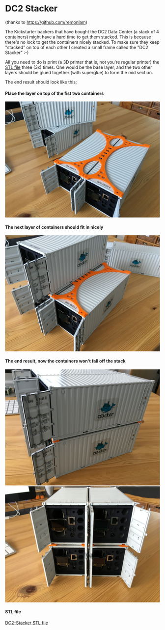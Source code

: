 
# DC2 Stacker

(thanks to https://github.com/remonlam)

The Kickstarter backers that have bought the DC2 Data Center (a stack of 4 containers) might have a hard time to get them stacked.
This is because there's no lock to get the containers nicely stacked. To make sure they keep "stacked" on top of each other I created a small frame called the "DC2 Stacker" :-)

All you need to do is print (a 3D printer that is, not you're regular printer) the [STL file](./sources/dc2_stacker.stl) three (3x) times. One would be the base layer, and the two other layers should be glued together (with superglue) to form the mid section.

The end result should look like this;

#### Place the layer on top of the fist two containers
![Two layers glued together](./images/dc2_stacker_1.jpg)

#### The next layer of containers should fit in nicely
![Build the stack](./images/dc2_stacker_2.jpg)

#### The end result, now the containers won't fall off the stack
![End result 1](./images/dc2_stacker_3.jpg)
![End result 2](./images/dc2_stacker_4.jpg)

#### STL file
[DC2-Stacker STL file](./sources/dc2_stacker.stl)

